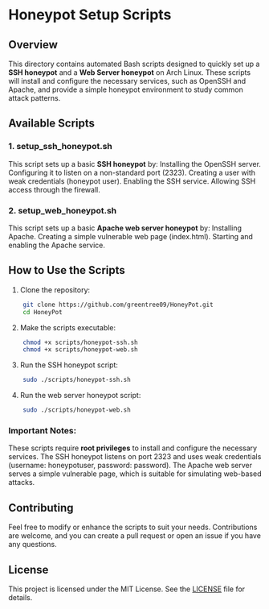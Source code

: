 # Honeypot Setup Scripts

## Overview

This directory contains automated Bash scripts designed to quickly set up a **SSH honeypot** and a **Web Server honeypot** on Arch Linux. These scripts will install and configure the necessary services, such as OpenSSH and Apache, and provide a simple honeypot environment to study common attack patterns.

## Available Scripts

### 1. **setup_ssh_honeypot.sh**
This script sets up a basic **SSH honeypot** by:
Installing the OpenSSH server.
Configuring it to listen on a non-standard port (2323).
Creating a user with weak credentials (honeypot user).
Enabling the SSH service.
Allowing SSH access through the firewall.

### 2. **setup_web_honeypot.sh**
This script sets up a basic **Apache web server honeypot** by:
Installing Apache.
Creating a simple vulnerable web page (index.html).
Starting and enabling the Apache service.

## How to Use the Scripts

1. Clone the repository:
```bash
    git clone https://github.com/greentree09/HoneyPot.git
    cd HoneyPot
```

2. Make the scripts executable:
```bash
    chmod +x scripts/honeypot-ssh.sh
    chmod +x scripts/honeypot-web.sh
```

3. Run the SSH honeypot script:
```bash
    sudo ./scripts/honeypot-ssh.sh
```

4. Run the web server honeypot script:
```bash
    sudo ./scripts/honeypot-web.sh
```

### Important Notes:
These scripts require **root privileges** to install and configure the necessary services.
The SSH honeypot listens on port 2323 and uses weak credentials (username: honeypotuser, password: password).
The Apache web server serves a simple vulnerable page, which is suitable for simulating web-based attacks.

## Contributing

Feel free to modify or enhance the scripts to suit your needs. Contributions are welcome, and you can create a pull request or open an issue if you have any questions.

## License

This project is licensed under the MIT License. See the [LICENSE](../../LICENSE) file for details.